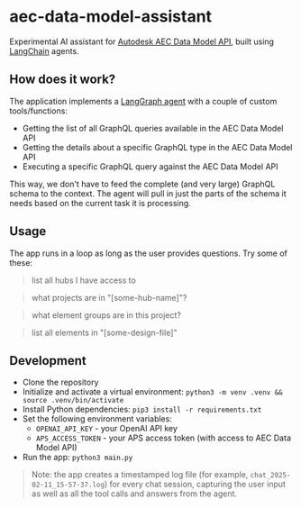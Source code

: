 # aec-data-model-assistant

Experimental AI assistant for [Autodesk AEC Data Model API](https://aps.autodesk.com/autodesk-aec-data-model-api), built using [LangChain](https://www.langchain.com/) agents.

## How does it work?

The application implements a [LangGraph agent](https://python.langchain.com/docs/how_to/migrate_agent/) with a couple of custom tools/functions:

- Getting the list of all GraphQL queries available in the AEC Data Model API
- Getting the details about a specific GraphQL type in the AEC Data Model API
- Executing a specific GraphQL query against the AEC Data Model API

This way, we don't have to feed the complete (and very large) GraphQL schema to the context. The agent will pull in just the parts of the schema it needs based on the current task it is processing.

## Usage

The app runs in a loop as long as the user provides questions. Try some of these:

> list all hubs I have access to

> what projects are in "[some-hub-name]"?

> what element groups are in this project?

> list all elements in "[some-design-file]"

## Development

- Clone the repository
- Initialize and activate a virtual environment: `python3 -m venv .venv && source .venv/bin/activate`
- Install Python dependencies: `pip3 install -r requirements.txt`
- Set the following environment variables:
    - `OPENAI_API_KEY` - your OpenAI API key
    - `APS_ACCESS_TOKEN` - your APS access token (with access to AEC Data Model API)
- Run the app: `python3 main.py`

> Note: the app creates a timestamped log file (for example, `chat_2025-02-11_15-57-37.log`) for every chat session, capturing the user input as well as all the tool calls and answers from the agent.